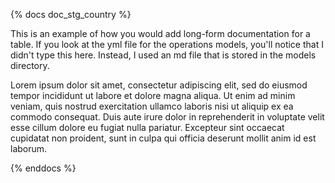 {% docs doc_stg_country %}

This is an example of how you would add long-form documentation for a table. If you look at the yml file for the operations models,
you'll notice that I didn't type this here. Instead, I used an md file that is stored in the models directory. 

Lorem ipsum dolor sit amet, consectetur adipiscing elit, sed do eiusmod tempor incididunt ut labore et dolore magna aliqua. Ut 
enim ad minim veniam, quis nostrud exercitation ullamco laboris nisi ut aliquip ex ea commodo consequat. Duis aute irure dolor in 
reprehenderit in voluptate velit esse cillum dolore eu fugiat nulla pariatur. Excepteur sint occaecat cupidatat non proident, sunt 
in culpa qui officia deserunt mollit anim id est laborum.

{% enddocs %}